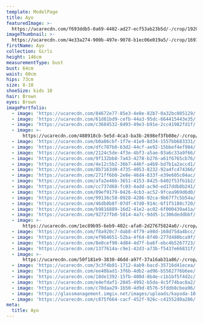 ```yaml
---
template: ModelPage
title: Ayo
featuredImage: >-
  https://ucarecdn.com/f693ddb5-0a69-4402-ad27-ecf53ab23b5d/-/crop/1920x972/0,0/-/preview/
imageThumbnail: >-
  https://ucarecdn.com/4e33a274-900b-497e-9078-b1ec06e019a5/-/crop/1691x1629/401,0/-/preview/
firstName: Ayo
collection: Girls
height: 146cm
measurementType: bust
bust: 64cm
waist: 60cm
hips: 73cm
size: 8-10
shoeSize: kids 10
hair: Brown
eyes: Brown
imagePortfolio:
  - image: 'https://ucarecdn.com/84672e77-85e3-4e8e-82b7-0a32bc085129/'
  - image: 'https://ucarecdn.com/61d81bd9-cefb-44a3-95dc-664415443e35/'
  - image: 'https://ucarecdn.com/c3684532-8493-49e3-b91e-2cc41982fd1f/'
  - image: >-
      https://ucarecdn.com/488918cb-5e5d-4ca3-ba3b-2698ef3fb08e/-/crop/1372x1100/278,0/-/preview/
  - image: 'https://ucarecdn.com/b0a86cbf-1f7e-41e9-8d34-1557bb683331/'
  - image: 'https://ucarecdn.com/dfc707b0-63d2-44cf-ae92-15bbef4ef984/'
  - image: 'https://ucarecdn.com/2124c5de-4f3e-4bf3-a5ae-03a6c33a9f66/'
  - image: 'https://ucarecdn.com/9f132bb8-7a43-4278-b276-a61f6765cb76/'
  - image: 'https://ucarecdn.com/4e12c5b2-36b7-446f-a4b9-bd7b1a2accd1/'
  - image: 'https://ucarecdn.com/8b7163d0-4735-4053-8232-92a4fc474366/'
  - image: 'https://ucarecdn.com/271ff6b0-2e8e-46d4-833f-e39e605c04ac/'
  - image: 'https://ucarecdn.com/afa2e46b-3651-4153-8425-6402f53fb1b2/'
  - image: 'https://ucarecdn.com/cc737d68-fc03-4add-ac9d-ed17ddb8b241/'
  - image: 'https://ucarecdn.com/09ef9179-0426-4cb3-ac52-9fcea969d6d0/'
  - image: 'https://ucarecdn.com/99136c58-0928-4286-92ca-9b67f7c5b54a/'
  - image: 'https://ucarecdn.com/46db0b8f-07df-47d0-914c-6f1f5180c720/'
  - image: 'https://ucarecdn.com/b9816889-16d2-41e2-ac02-6f000439a41a/'
  - image: 'https://ucarecdn.com/92727fb0-5814-4a7c-9dd5-1c306deddbbf/'
  - image: >-
      https://ucarecdn.com/1ec89b95-6eb9-402c-afa0-2d27675824a0/-/crop/630x957/0,0/-/preview/
  - image: 'https://ucarecdn.com/f8a920c7-dab8-4f79-a98d-168d75da4bcc/'
  - image: 'https://ucarecdn.com/ef964651-52ba-4f64-8f40-277d480bca9f/'
  - image: 'https://ucarecdn.com/8e0cef90-4d84-4d7f-ba6f-ebc4b5267723/'
  - image: 'https://ucarecdn.com/1377614a-c9e1-42d3-a73b-f5437e66831f/'
  - image: >-
      https://ucarecdn.com/50f181e9-3830-46dd-a97f-37a16ab31a86/-/crop/476x375/0,0/-/preview/
  - image: 'https://ucarecdn.com/3c3f4b01-1712-4ab9-bacd-35716d41ecea/'
  - image: 'https://ucarecdn.com/ee40bad1-3f6b-4db2-ad96-b5582776b6ee/'
  - image: 'https://ucarecdn.com/18de1392-15fb-400d-8b4e-c1b1bf5f4d2c/'
  - image: 'https://ucarecdn.com/e4efdaf1-2045-4992-b5da-4c5f74bac8a2/'
  - image: 'https://ucarecdn.com/c70daa29-1b50-4d9d-8576-5fddb8cbea96/'
  - image: 'https://glassmanagement.imgix.net/images/uploads/kayoda-10.jpg'
  - image: 'https://ucarecdn.com/c875f664-cacf-452f-926c-c41552d0a286/'
meta:
  title: Ayo
---
```


